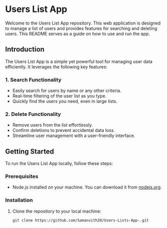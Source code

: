 # Users List App

Welcome to the Users List App repository. This web application is designed to manage a list of users and provides features for searching and deleting users. This README serves as a guide on how to use and run the app.

## Introduction

The Users List App is a simple yet powerful tool for managing user data efficiently. It leverages the following key features:

### 1. Search Functionality

- Easily search for users by name or any other criteria.
- Real-time filtering of the user list as you type.
- Quickly find the users you need, even in large lists.

### 2. Delete Functionality

- Remove users from the list effortlessly.
- Confirm deletions to prevent accidental data loss.
- Streamline user management with a user-friendly interface.

## Getting Started

To run the Users List App locally, follow these steps:

### Prerequisites

- Node.js installed on your machine. You can download it from [nodejs.org](https://nodejs.org/).

### Installation

1. Clone the repository to your local machine:

   ```bash
   git clone https://github.com/Samanvith20/Users-Lists-App-.git
